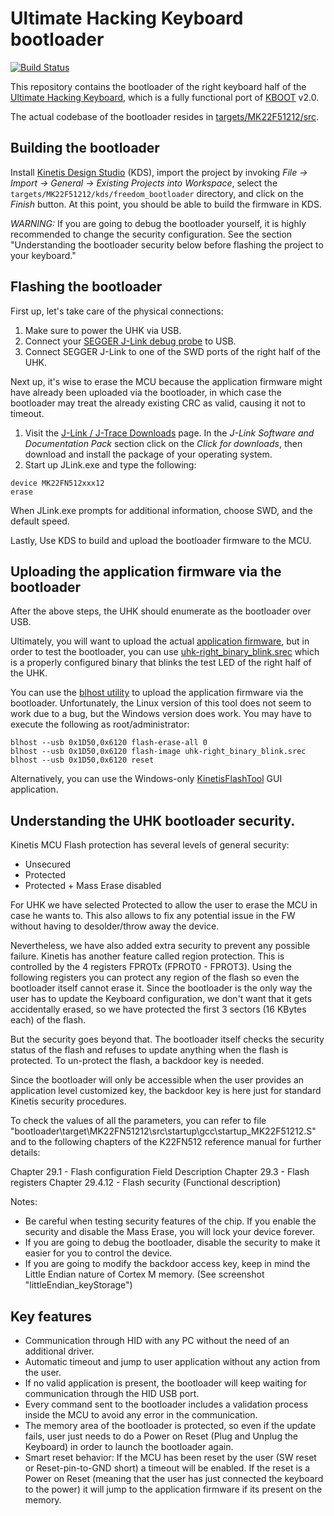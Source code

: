 # Ultimate Hacking Keyboard bootloader

[![Build Status](https://travis-ci.org/UltimateHackingKeyboard/bootloader.svg?branch=master)](https://travis-ci.org/UltimateHackingKeyboard/bootloader)

This repository contains the bootloader of the right keyboard half of the [Ultimate Hacking Keyboard](https://ultimatehackingkeyboard.com/), which is a fully functional port of [KBOOT](http://www.nxp.com/products/microcontrollers-and-processors/arm-processors/kinetis-cortex-m-mcus/kinetis-symbols-footprints-and-models/kinetis-bootloader:KBOOT) v2.0. 

The actual codebase of the bootloader resides in [targets/MK22F51212/src](targets/MK22F51212/src).

## Building the bootloader

Install [Kinetis Design Studio](http://www.nxp.com/products/software-and-tools/run-time-software/kinetis-software-and-tools/ides-for-kinetis-mcus/kinetis-design-studio-integrated-development-environment-ide:KDS_IDE) (KDS), import the project by invoking *File -> Import -> General -> Existing Projects into Workspace*, select the `targets/MK22F51212/kds/freedom_bootloader` directory, and click on the *Finish* button. At this point, you should be able to build the firmware in KDS.

*WARNING:* If you are going to debug the bootloader yourself, it is highly recommended to change the security configuration. See the section "Understanding the bootloader security below before flashing the project to your keyboard."

## Flashing the bootloader

First up, let's take care of the physical connections:

1. Make sure to power the UHK via USB.
2. Connect your [SEGGER J-Link debug probe](https://www.segger.com/jlink-debug-probes.html) to USB.
3. Connect SEGGER J-Link to one of the SWD ports of the right half of the UHK.

Next up, it's wise to erase the MCU because the application firmware might have already been uploaded via the bootloader, in which case the bootloader may treat the already existing CRC as valid, causing it not to timeout.

1. Visit the [J-Link / J-Trace Downloads](https://www.segger.com/downloads/jlink) page. In the *J-Link Software and Documentation Pack* section click on the *Click for downloads*, then download and install the package of your operating system.
2. Start up JLink.exe and type the following:

```
device MK22FN512xxx12
erase
```

When JLink.exe prompts for additional information, choose SWD, and the default speed.

Lastly, Use KDS to build and upload the bootloader firmware to the MCU.

## Uploading the application firmware via the bootloader

After the above steps, the UHK should enumerate as the bootloader over USB.

Ultimately, you will want to upload the actual [application firmware](https://github.com/UltimateHackingKeyboard/firmware), but in order to test the bootloader, you can use [uhk-right_binary_blink.srec](uhk-right_binary_blink.srec) which is a properly configured binary that blinks the test LED of the right half of the UHK.

You can use the [blhost utility](/bin/Tools/blhost) to upload the application firmware via the bootloader. Unfortunately, the Linux version of this tool does not seem to work due to a bug, but the Windows version does work. You may have to execute the following as root/administrator:

```
blhost --usb 0x1D50,0x6120 flash-erase-all 0
blhost --usb 0x1D50,0x6120 flash-image uhk-right_binary_blink.srec
blhost --usb 0x1D50,0x6120 reset
```

Alternatively, you can use the Windows-only [KinetisFlashTool](/bin/Tools/KinetisFlashTool/win) GUI application.

## Understanding the UHK bootloader security.

Kinetis MCU Flash protection has several levels of general security:
 - Unsecured
 - Protected
 - Protected + Mass Erase disabled
 
 For UHK we have selected Protected to allow the user to erase the MCU in case he wants to.
 This also allows to fix any potential issue in the FW without having to desolder/throw away the device.
 
 Nevertheless, we have also added extra security to prevent any possible failure. Kinetis has another feature called region protection.
 This is controlled by the 4 registers FPROTx (FPROT0 - FPROT3). Using the following registers you can protect any region of the flash
 so even the bootloader itself cannot erase it.
 Since the bootloader is the only way the user has to update the Keyboard configuration, we don't want that it gets accidentally erased, 
 so we have protected the first 3 sectors (16 KBytes each) of the flash.
 
 But the security goes beyond that. The bootloader itself checks the security status of the flash and refuses to update anything when
 the flash is protected. To un-protect the flash, a backdoor key is needed. 
 
 Since the bootloader will only be accessible when the user provides an application level customized key, the backdoor key is here just for standard
 Kinetis security procedures. 
 
 To check the values of all the parameters, you can refer to file "bootloader\target\MK22FN51212\src\startup\gcc\startup_MK22F51212.S" and to the following 
 chapters of the K22FN512 reference manual for further details:
 
 Chapter 29.1 - Flash configuration Field Description
 Chapter 29.3 - Flash registers
 Chapter 29.4.12 - Flash security (Functional description)
 
 Notes:
 
  - Be careful when testing security features of the chip. If you enable the security and disable the Mass Erase, you will lock your device forever.
  - If you are going to debug the bootloader, disable the security to make it easier for you to control the device.
  - If you are going to modify the backdoor access key, keep in mind the Little Endian nature of Cortex M memory. (See screenshot "littleEndian_keyStorage")

## Key features

 * Communication through HID with any PC without the need of an additional driver.
 * Automatic timeout and jump to user application without any action from the user.
 * If no valid application is present, the bootloader will keep waiting for communication through the HID USB port.
 * Every command sent to the bootloader includes a validation process inside the MCU to avoid any error in the communication.
 * The memory area of the bootloader is protected, so even if the update fails, user just needs to do a Power on Reset (Plug and Unplug the Keyboard) in order to launch the bootloader again.
 * Smart reset behavior: If the MCU has been reset by the user (SW reset or Reset-pin-to-GND short) a timeout will be enabled. If the reset is a Power on Reset (meaning that the user has just connected the keyboard to the power) it will jump to the application firmware if its present on the memory.
